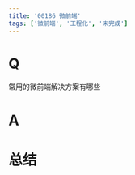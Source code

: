 ```yaml
---
title: '00186 微前端'
tags: ['微前端', '工程化', '未完成']
---
```


# Q

常用的微前端解决方案有哪些

# A



# 总结



<script>
  function func() {

  }
  
</script>